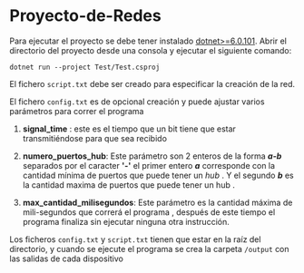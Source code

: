 # Proyecto-de-Redes

Para ejecutar el proyecto se debe tener instalado
 [dotnet>=6.0.101](https://dotnet.microsoft.com/en-us/download). Abrir el directorio del proyecto desde una consola
y ejecutar el siguiente comando:

```dotnet
dotnet run --project Test/Test.csproj
```

El fichero ```script.txt``` debe ser creado para especificar la creación de la red.

El fichero ```config.txt``` es de opcional creación y puede ajustar varios parámetros para correr el programa

1. **signal_time** : este es el tiempo que un bit tiene que estar transmitiéndose para que sea recibido

2. **numero_puertos_hub**: Este parámetro son 2 enteros de la forma ***a-b*** separados por el caracter **'-'**  el primer entero ***a*** corresponde con la cantidad mínima de puertos que puede tener un *hub* . Y el segundo ***b*** es la cantidad maxima de puertos que puede tener un hub .

3. **max_cantidad_milisegundos**: Este parámetro es la cantidad máxima de mili-segundos que correrá el programa , después de este tiempo el programa finaliza sin ejecutar ninguna otra instrucción.

Los ficheros ```config.txt``` y ```script.txt``` tienen que estar en la raíz del directorio, y cuando se ejecute el programa se crea la carpeta ```/output``` con
las salidas de cada dispositivo
